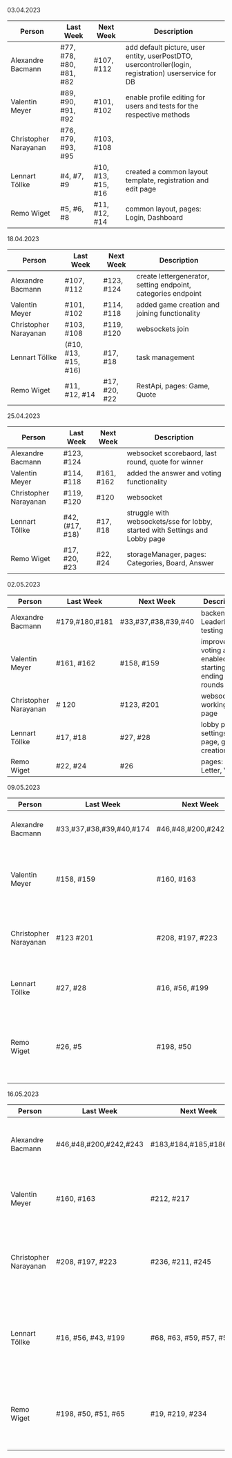 03.04.2023

| Person                | Last Week               | Next Week          | Description                                                                                           |
|-----------------------|-------------------------|--------------------|-------------------------------------------------------------------------------------------------------|
| Alexandre Bacmann     | #77, #78, #80, #81, #82 | #107, #112         | add default picture, user entity, userPostDTO, usercontroller(login, registration) userservice for DB |
| Valentin Meyer        | #89, #90, #91, #92      | #101, #102         | enable profile editing for users and tests for the respective methods                                 |
| Christopher Narayanan | #76, #79, #93, #95      | #103, #108         |                                                                                                       |
| Lennart Töllke        | #4, #7, #9              | #10, #13, #15, #16 | created a common layout template, registration and edit page                                          |
| Remo Wiget            | #5, #6, #8              | #11, #12, #14      | common layout, pages: Login, Dashboard                                                                |

18.04.2023

| Person                | Last Week            | Next Week     | Description                                                   |
|-----------------------|----------------------|---------------|---------------------------------------------------------------|
| Alexandre Bacmann     | #107, #112           | #123, #124    | create lettergenerator, setting endpoint, categories endpoint |
| Valentin Meyer        | #101, #102           | #114, #118    | added game creation and joining functionality                 |
| Christopher Narayanan | #103, #108           | #119, #120    | websockets join                                               |
| Lennart Töllke        | (#10, #13, #15, #16) | #17, #18      | task management                                               |
| Remo Wiget            | #11, #12, #14        | #17, #20, #22 | RestApi, pages: Game, Quote                                   |

25.04.2023

| Person                | Last Week       | Next Week   | Description                                                                  |
|-----------------------|-----------------|-------------|------------------------------------------------------------------------------|
| Alexandre Bacmann     | #123, #124      |             | websocket scorebaord, last round, quote for winner                           |
| Valentin Meyer        | #114, #118      | #161, #162  | added the answer and voting functionality                                    |
| Christopher Narayanan | #119, #120      |  #120           | websocket                                                                    |
| Lennart Töllke        | #42, (#17, #18) | #17, #18    | struggle with websockets/sse for lobby, started with Settings and Lobby page |
| Remo Wiget            | #17, #20, #23   | #22, #24    | storageManager, pages: Categories, Board, Answer                             |

02.05.2023

| Person                | Last Week     | Next Week           | Description                                            |
|-----------------------|---------------|---------------------|--------------------------------------------------------|
| Alexandre Bacmann     |#179,#180,#181 | #33,#37,#38,#39,#40 | backend Leaderboard, testing                          |
| Valentin Meyer        | #161, #162    | #158, #159          | improved voting and enabled starting and ending rounds |
| Christopher Narayanan |# 120              | #123, #201                 |websocket working on page                                              |
| Lennart Töllke        | #17, #18      | #27, #28            | lobby page, settings page, game creation               |
| Remo Wiget            | #22, #24      | #26                 | pages: Letter, Voting                                  |

09.05.2023

| Person                | Last Week           | Next Week                  | Description                                                                       |
|-----------------------|---------------------|----------------------------|-----------------------------------------------------------------------------------|
| Alexandre Bacmann     | #33,#37,#38,#39,#40,#174|#46,#48,#200,#242,#243 | Rules page, Front leaderboard, testing                                          |
| Valentin Meyer        | #158, #159          | #160, #163                 | create utility classes and handled exceptional calls, plus other trouble shooting |
| Christopher Narayanan | #123  #201          |  #208, #197, #223          | implementing fact api, websocket working locally, timer implementedn              |
| Lennart Töllke        | #27, #28            | #16, #56, #199             | Score page, Winner page, improved lobby and settings page                         |
| Remo Wiget            | #26, #5             | #198, #50                  | VotingResults page, add custom Category, redesign Dashboard, ws, fix bug Answer   |

16.05.2023

| Person                | Last Week           | Next Week                  | Description                                                                       |
|-----------------------|---------------------|----------------------------|-----------------------------------------------------------------------------------|
| Alexandre Bacmann     | #46,#48,#200,#242,#243|#183,#184,#185,#186,#199  | testing, Advanced statistics (service, controller and DTO class)                                                                                  
| Valentin Meyer        | #160, #163          | #212, #217                 | added integration tests for GameService and AnswerService                         |
| Christopher Narayanan | #208, #197, #223    | #236, #211, #245           | adding functionality that if users want they can skip round, changing how quotes are sent,      |
| Lennart Töllke        | #16, #56, #43, #199 | #68, #63, #59, #57, #57    | added User page with advanced stats, managed uncontrolled leaving behaviour and single player  |
| Remo Wiget            | #198, #50, #51, #65 | #19, #219, #234            | VotingResult optimized for mobile, Voting loader, timers, manual continue, beautify error msg, ui |
